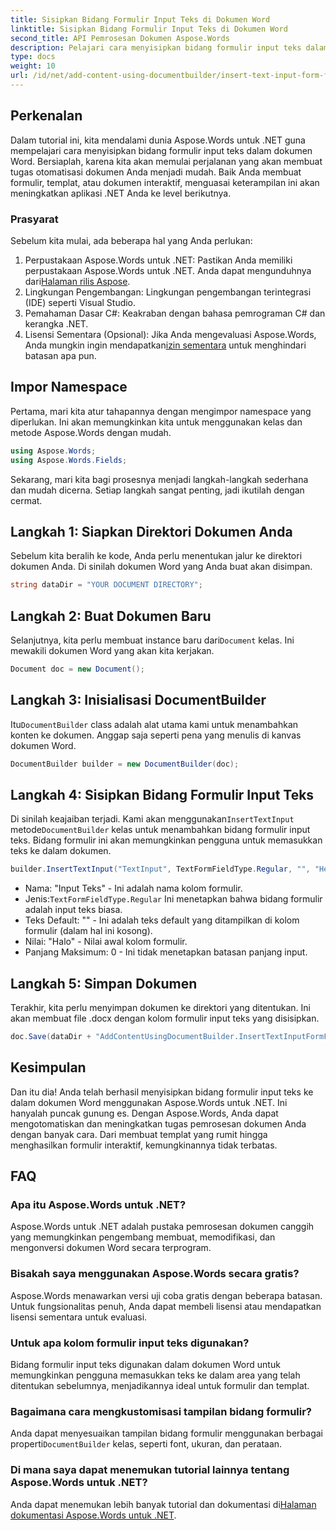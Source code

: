 ```yaml
---
title: Sisipkan Bidang Formulir Input Teks di Dokumen Word
linktitle: Sisipkan Bidang Formulir Input Teks di Dokumen Word
second_title: API Pemrosesan Dokumen Aspose.Words
description: Pelajari cara menyisipkan bidang formulir input teks dalam dokumen Word menggunakan Aspose.Words untuk .NET dengan tutorial langkah demi langkah ini. Sempurna untuk membuat formulir interaktif.
type: docs
weight: 10
url: /id/net/add-content-using-documentbuilder/insert-text-input-form-field/
---
```

## Perkenalan

Dalam tutorial ini, kita mendalami dunia Aspose.Words untuk .NET guna mempelajari cara menyisipkan bidang formulir input teks dalam dokumen Word. Bersiaplah, karena kita akan memulai perjalanan yang akan membuat tugas otomatisasi dokumen Anda menjadi mudah. Baik Anda membuat formulir, templat, atau dokumen interaktif, menguasai keterampilan ini akan meningkatkan aplikasi .NET Anda ke level berikutnya.

### Prasyarat

Sebelum kita mulai, ada beberapa hal yang Anda perlukan:

1.  Perpustakaan Aspose.Words untuk .NET: Pastikan Anda memiliki perpustakaan Aspose.Words untuk .NET. Anda dapat mengunduhnya dari[Halaman rilis Aspose](https://releases.aspose.com/words/net/).
2. Lingkungan Pengembangan: Lingkungan pengembangan terintegrasi (IDE) seperti Visual Studio.
3. Pemahaman Dasar C#: Keakraban dengan bahasa pemrograman C# dan kerangka .NET.
4.  Lisensi Sementara (Opsional): Jika Anda mengevaluasi Aspose.Words, Anda mungkin ingin mendapatkan[izin sementara](https://purchase.aspose.com/temporary-license/) untuk menghindari batasan apa pun.

## Impor Namespace

Pertama, mari kita atur tahapannya dengan mengimpor namespace yang diperlukan. Ini akan memungkinkan kita untuk menggunakan kelas dan metode Aspose.Words dengan mudah.

```csharp
using Aspose.Words;
using Aspose.Words.Fields;
```

Sekarang, mari kita bagi prosesnya menjadi langkah-langkah sederhana dan mudah dicerna. Setiap langkah sangat penting, jadi ikutilah dengan cermat.

## Langkah 1: Siapkan Direktori Dokumen Anda

Sebelum kita beralih ke kode, Anda perlu menentukan jalur ke direktori dokumen Anda. Di sinilah dokumen Word yang Anda buat akan disimpan.

```csharp
string dataDir = "YOUR DOCUMENT DIRECTORY";
```

## Langkah 2: Buat Dokumen Baru

 Selanjutnya, kita perlu membuat instance baru dari`Document` kelas. Ini mewakili dokumen Word yang akan kita kerjakan.

```csharp
Document doc = new Document();
```

## Langkah 3: Inisialisasi DocumentBuilder

 Itu`DocumentBuilder` class adalah alat utama kami untuk menambahkan konten ke dokumen. Anggap saja seperti pena yang menulis di kanvas dokumen Word.

```csharp
DocumentBuilder builder = new DocumentBuilder(doc);
```

## Langkah 4: Sisipkan Bidang Formulir Input Teks

 Di sinilah keajaiban terjadi. Kami akan menggunakan`InsertTextInput` metode`DocumentBuilder` kelas untuk menambahkan bidang formulir input teks. Bidang formulir ini akan memungkinkan pengguna untuk memasukkan teks ke dalam dokumen.

```csharp
builder.InsertTextInput("TextInput", TextFormFieldType.Regular, "", "Hello", 0);
```

- Nama: "Input Teks" - Ini adalah nama kolom formulir.
-  Jenis:`TextFormFieldType.Regular` Ini menetapkan bahwa bidang formulir adalah input teks biasa.
- Teks Default: "" - Ini adalah teks default yang ditampilkan di kolom formulir (dalam hal ini kosong).
- Nilai: "Halo" - Nilai awal kolom formulir.
- Panjang Maksimum: 0 - Ini tidak menetapkan batasan panjang input.

## Langkah 5: Simpan Dokumen

Terakhir, kita perlu menyimpan dokumen ke direktori yang ditentukan. Ini akan membuat file .docx dengan kolom formulir input teks yang disisipkan.

```csharp
doc.Save(dataDir + "AddContentUsingDocumentBuilder.InsertTextInputFormField.docx");
```

## Kesimpulan

Dan itu dia! Anda telah berhasil menyisipkan bidang formulir input teks ke dalam dokumen Word menggunakan Aspose.Words untuk .NET. Ini hanyalah puncak gunung es. Dengan Aspose.Words, Anda dapat mengotomatiskan dan meningkatkan tugas pemrosesan dokumen Anda dengan banyak cara. Dari membuat templat yang rumit hingga menghasilkan formulir interaktif, kemungkinannya tidak terbatas.

## FAQ

### Apa itu Aspose.Words untuk .NET?
Aspose.Words untuk .NET adalah pustaka pemrosesan dokumen canggih yang memungkinkan pengembang membuat, memodifikasi, dan mengonversi dokumen Word secara terprogram.

### Bisakah saya menggunakan Aspose.Words secara gratis?
Aspose.Words menawarkan versi uji coba gratis dengan beberapa batasan. Untuk fungsionalitas penuh, Anda dapat membeli lisensi atau mendapatkan lisensi sementara untuk evaluasi.

### Untuk apa kolom formulir input teks digunakan?
Bidang formulir input teks digunakan dalam dokumen Word untuk memungkinkan pengguna memasukkan teks ke dalam area yang telah ditentukan sebelumnya, menjadikannya ideal untuk formulir dan templat.

### Bagaimana cara mengkustomisasi tampilan bidang formulir?
 Anda dapat menyesuaikan tampilan bidang formulir menggunakan berbagai properti`DocumentBuilder` kelas, seperti font, ukuran, dan perataan.

### Di mana saya dapat menemukan tutorial lainnya tentang Aspose.Words untuk .NET?
 Anda dapat menemukan lebih banyak tutorial dan dokumentasi di[Halaman dokumentasi Aspose.Words untuk .NET](https://reference.aspose.com/words/net/).
